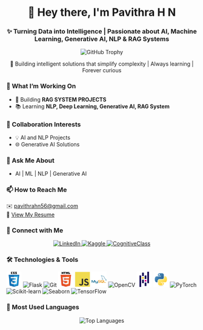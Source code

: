 <h1 align="center">👋 Hey there, I'm Pavithra H N</h1>
<h3 align="center">✨ Turning Data into Intelligence | Passionate about AI, Machine Learning, Generative AI, NLP & RAG Systems</h3>

<p align="center">
  <img src="https://github-profile-trophy.vercel.app/?username=pavithra-hn&theme=gruvbox" alt="GitHub Trophy"/>
</p>

<p align="center">
  🚀 Building intelligent solutions that simplify complexity | Always learning | Forever curious
</p>


### 🌱 What I’m Working On  
- 🔧 Building **RAG SYSTEM PROJECTS**  
- 📚 Learning **NLP, Deep Learning, Generative AI, RAG System**

### 🤝 Collaboration Interests  
- 💡 AI and NLP Projects  
- 🌐 Generative AI Solutions

### 💬 Ask Me About  
- AI | ML | NLP | Generative AI

### 📫 How to Reach Me  
✉️ pavithrahn56@gmail.com  
📄 [View My Resume](https://drive.google.com/file/d/1bUaXqcnPiJ6ODxb9lBNGTRKlG_xJY_po/view?usp=drivesdk)


### 🔗 Connect with Me  

<p align="center">
  <a href="https://linkedin.com/in/pavithrahn56" target="_blank">
    <img src="https://cdn.jsdelivr.net/gh/devicons/devicon/icons/linkedin/linkedin-original.svg" width="40" height="40" alt="LinkedIn"/>
  </a>
  <a href="https://kaggle.com/pavithrahn" target="_blank">
    <img src="https://cdn.jsdelivr.net/gh/devicons/devicon/icons/kaggle/kaggle-original.svg" width="40" height="40" alt="Kaggle"/>
  </a>
  <a href="https://courses.cognitiveclass.ai/u/pavithrahn56" target="_blank">
    <img src="https://raw.githubusercontent.com/simple-icons/simple-icons/develop/icons/ibmcognitiveclass.svg" width="40" height="40" alt="CognitiveClass"/>
  </a>
</p>



### 🛠️ Technologies & Tools  

<p align="left">
  <img src="https://raw.githubusercontent.com/devicons/devicon/master/icons/css3/css3-original-wordmark.svg" width="40" height="40" alt="CSS3"/>
  <img src="https://www.vectorlogo.zone/logos/pocoo_flask/pocoo_flask-icon.svg" width="40" height="40" alt="Flask"/>
  <img src="https://www.vectorlogo.zone/logos/git-scm/git-scm-icon.svg" width="40" height="40" alt="Git"/>
  <img src="https://raw.githubusercontent.com/devicons/devicon/master/icons/html5/html5-original-wordmark.svg" width="40" height="40" alt="HTML5"/>
  <img src="https://raw.githubusercontent.com/devicons/devicon/master/icons/javascript/javascript-original.svg" width="40" height="40" alt="JavaScript"/>
  <img src="https://raw.githubusercontent.com/devicons/devicon/master/icons/mysql/mysql-original-wordmark.svg" width="40" height="40" alt="MySQL"/>
  <img src="https://www.vectorlogo.zone/logos/opencv/opencv-icon.svg" width="40" height="40" alt="OpenCV"/>
  <img src="https://raw.githubusercontent.com/devicons/devicon/2ae2a900d2f041da66e950e4d48052658d850630/icons/pandas/pandas-original.svg" width="40" height="40" alt="Pandas"/>
  <img src="https://raw.githubusercontent.com/devicons/devicon/master/icons/python/python-original.svg" width="40" height="40" alt="Python"/>
  <img src="https://www.vectorlogo.zone/logos/pytorch/pytorch-icon.svg" width="40" height="40" alt="PyTorch"/>
  <img src="https://upload.wikimedia.org/wikipedia/commons/0/05/Scikit_learn_logo_small.svg" width="40" height="40" alt="Scikit-learn"/>
  <img src="https://seaborn.pydata.org/_images/logo-mark-lightbg.svg" width="40" height="40" alt="Seaborn"/>
  <img src="https://www.vectorlogo.zone/logos/tensorflow/tensorflow-icon.svg" width="40" height="40" alt="TensorFlow"/>
</p>


### 📝 Most Used Languages

<p align="center">
  <img src="https://github-readme-stats.vercel.app/api/top-langs/?username=pavithra-hn&layout=compact&theme=tokyonight" alt="Top Languages"/>
</p>

